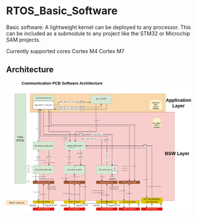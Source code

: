 # RTOS_Basic_Software
Basic software: A lightweight kernel can be deployed to any processor.
This can be included as a submodule to any project like the STM32 or Microchip SAM projects.

Currently supported cores
Cortex M4
Cortex M7


## Architecture
<img title="Architecrure" alt="Alt text" src="./Docs/img/BSW_Architecture.png">
